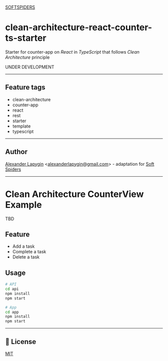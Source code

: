 [SOFTSPIDERS](https://github.com/softspiders/softspiders)

# clean-architecture-react-counter-ts-starter
Starter for counter-app on *React* in *TypeScript* that follows *Clean Architecture* principle

UNDER DEVELOPMENT

---

## Feature tags

- clean-architecture
- counter-app
- react
- rest
- starter
- template
- typescript

---

## Author

[Alexander Lapygin](https://github.com/AlexanderLapygin) <<alexanderlapygin@gmail.com>> - adaptation for [Soft Spiders](https://github.com/softspiders/softspiders)

---

# Clean Architecture CounterView Example

TBD

## Feature
- Add a task
- Complete a task
- Delete a task

## Usage
```sh
# API
cd api
npm install
npm start

# App
cd app
npm install
npm start
```

---
## :memo: License
[MIT](./LICENSE)
